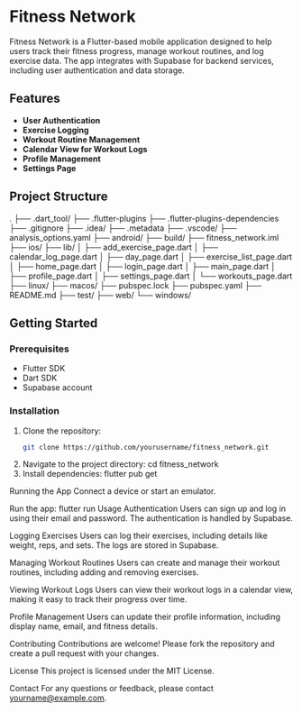 # Fitness Network

Fitness Network is a Flutter-based mobile application designed to help users track their fitness progress, manage workout routines, and log exercise data. The app integrates with Supabase for backend services, including user authentication and data storage.

## Features

- **User Authentication**
- **Exercise Logging**
- **Workout Routine Management**
- **Calendar View for Workout Logs**
- **Profile Management**
- **Settings Page**

## Project Structure
.
├── .dart_tool/
├── .flutter-plugins
├── .flutter-plugins-dependencies
├── .gitignore
├── .idea/
├── .metadata
├── .vscode/
├── analysis_options.yaml
├── android/
├── build/
├── fitness_network.iml
├── ios/
├── lib/
│ ├── add_exercise_page.dart
│ ├── calendar_log_page.dart
│ ├── day_page.dart
│ ├── exercise_list_page.dart
│ ├── home_page.dart
│ ├── login_page.dart
│ ├── main_page.dart
│ ├── profile_page.dart
│ ├── settings_page.dart
│ └── workouts_page.dart
├── linux/
├── macos/
├── pubspec.lock
├── pubspec.yaml
├── README.md
├── test/
├── web/
└── windows/


## Getting Started

### Prerequisites

- Flutter SDK
- Dart SDK
- Supabase account

### Installation

1. Clone the repository:
   ```bash
   git clone https://github.com/yourusername/fitness_network.git
2. Navigate to the project directory:
   cd fitness_network
3. Install dependencies:
   flutter pub get

Running the App
Connect a device or start an emulator.

Run the app:
    flutter run
Usage
Authentication
Users can sign up and log in using their email and password. The authentication is handled by Supabase.

Logging Exercises
Users can log their exercises, including details like weight, reps, and sets. The logs are stored in Supabase.

Managing Workout Routines
Users can create and manage their workout routines, including adding and removing exercises.

Viewing Workout Logs
Users can view their workout logs in a calendar view, making it easy to track their progress over time.

Profile Management
Users can update their profile information, including display name, email, and fitness details.

Contributing
Contributions are welcome! Please fork the repository and create a pull request with your changes.

License
This project is licensed under the MIT License.

Contact
For any questions or feedback, please contact yourname@example.com.